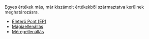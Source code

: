Egyes értékek más, már kiszámolt értékekből származtatva kerülnek meghatározásra.

- [Életerő Pont (ÉP)](018_01_ep.md)
- [Mágiaellenállás](018_02_magiaellenallas.md)
- [Méregellenállás](018_03_meregellenallas.md)
